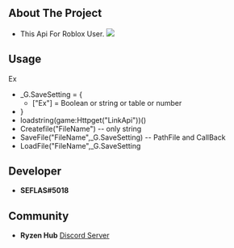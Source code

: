 ## About The Project
* This Api For Roblox User.
![](https://cdn.discordapp.com/attachments/975219114937311265/996751893432909885/R.png)
## Usage
Ex 
- _G.SaveSetting = {
  - ["Ex"] = Boolean or string or table or number
- }
- loadstring(game:Httpget("LinkApi"))()
- Createfile("FileName") -- only string
- SaveFile("FileName",_G.SaveSetting) -- PathFile and CallBack
- LoadFile("FileName",_G.SaveSetting

## Developer
- **SEFLAS#5018**
## Community
- **Ryzen Hub** [Discord Server](https://discord.gg/nCRxx5czEh)

